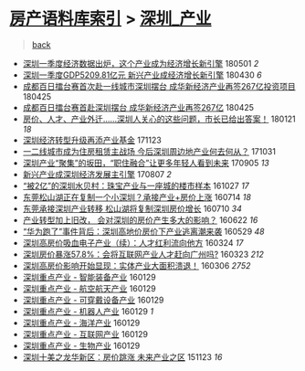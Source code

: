 [房产语料库索引](../../README.md)  > [深圳_产业](深圳_产业.md)
====
> [back](../README.md)

- [深圳一季度经济数据出炉，这个产业成为经济增长新引擎](http://jkwz.applinzi.com/ittc/7098081458138907665.html#%E6%B7%B1%E5%9C%B3%E4%B8%80%E5%AD%A3%E5%BA%A6%E7%BB%8F%E6%B5%8E%E6%95%B0%E6%8D%AE%E5%87%BA%E7%82%89%EF%BC%8C%E8%BF%99%E4%B8%AA%E4%BA%A7%E4%B8%9A%E6%88%90%E4%B8%BA%E7%BB%8F%E6%B5%8E%E5%A2%9E%E9%95%BF%E6%96%B0%E5%BC%95%E6%93%8E) 180501 *2* 
- [深圳一季度GDP5209.81亿元 新兴产业成经济增长新引擎](http://jkwz.applinzi.com/ittc/7097683243589698576.html#%E6%B7%B1%E5%9C%B3%E4%B8%80%E5%AD%A3%E5%BA%A6GDP5209.81%E4%BA%BF%E5%85%83+%E6%96%B0%E5%85%B4%E4%BA%A7%E4%B8%9A%E6%88%90%E7%BB%8F%E6%B5%8E%E5%A2%9E%E9%95%BF%E6%96%B0%E5%BC%95%E6%93%8E) 180430 *6* 
- [成都百日擂台赛首次赴一线城市深圳摆台 成华新经济产业再签267亿投资项目](http://jkwz.applinzi.com/ittc/7096010546719753223.html#%E6%88%90%E9%83%BD%E7%99%BE%E6%97%A5%E6%93%82%E5%8F%B0%E8%B5%9B%E9%A6%96%E6%AC%A1%E8%B5%B4%E4%B8%80%E7%BA%BF%E5%9F%8E%E5%B8%82%E6%B7%B1%E5%9C%B3%E6%91%86%E5%8F%B0+%E6%88%90%E5%8D%8E%E6%96%B0%E7%BB%8F%E6%B5%8E%E4%BA%A7%E4%B8%9A%E5%86%8D%E7%AD%BE267%E4%BA%BF%E6%8A%95%E8%B5%84%E9%A1%B9%E7%9B%AE) 180425  
- [成都百日擂台赛首赴深圳摆台 成华新经济产业再签267亿](http://jkwz.applinzi.com/ittc/7095988431056536592.html#%E6%88%90%E9%83%BD%E7%99%BE%E6%97%A5%E6%93%82%E5%8F%B0%E8%B5%9B%E9%A6%96%E8%B5%B4%E6%B7%B1%E5%9C%B3%E6%91%86%E5%8F%B0+%E6%88%90%E5%8D%8E%E6%96%B0%E7%BB%8F%E6%B5%8E%E4%BA%A7%E4%B8%9A%E5%86%8D%E7%AD%BE267%E4%BA%BF) 180425  
- [房价、人才、产业外迁……深圳人关心的这些问题，市长已给出答案！](http://jkwz.applinzi.com/ittc/7061181192571716614.html#%E6%88%BF%E4%BB%B7%E3%80%81%E4%BA%BA%E6%89%8D%E3%80%81%E4%BA%A7%E4%B8%9A%E5%A4%96%E8%BF%81%E2%80%A6%E2%80%A6%E6%B7%B1%E5%9C%B3%E4%BA%BA%E5%85%B3%E5%BF%83%E7%9A%84%E8%BF%99%E4%BA%9B%E9%97%AE%E9%A2%98%EF%BC%8C%E5%B8%82%E9%95%BF%E5%B7%B2%E7%BB%99%E5%87%BA%E7%AD%94%E6%A1%88%EF%BC%81) 180121 *18* 
- [深圳经济转型升级再添产业基金](http://jkwz.applinzi.com/ittc/7038954946509145105.html#%E6%B7%B1%E5%9C%B3%E7%BB%8F%E6%B5%8E%E8%BD%AC%E5%9E%8B%E5%8D%87%E7%BA%A7%E5%86%8D%E6%B7%BB%E4%BA%A7%E4%B8%9A%E5%9F%BA%E9%87%91) 171123  
- [一二线城市成为住房租赁主战场 今后深圳周边地产业何去何从？](http://jkwz.applinzi.com/ittc/7030539550181557265.html#%E4%B8%80%E4%BA%8C%E7%BA%BF%E5%9F%8E%E5%B8%82%E6%88%90%E4%B8%BA%E4%BD%8F%E6%88%BF%E7%A7%9F%E8%B5%81%E4%B8%BB%E6%88%98%E5%9C%BA+%E4%BB%8A%E5%90%8E%E6%B7%B1%E5%9C%B3%E5%91%A8%E8%BE%B9%E5%9C%B0%E4%BA%A7%E4%B8%9A%E4%BD%95%E5%8E%BB%E4%BD%95%E4%BB%8E%EF%BC%9F) 171031  
- [深圳产业“聚集”的坂田，“职住融合”让更多年轻人看到未来](http://jkwz.applinzi.com/ittc/7009826379536008208.html#%E6%B7%B1%E5%9C%B3%E4%BA%A7%E4%B8%9A%E2%80%9C%E8%81%9A%E9%9B%86%E2%80%9D%E7%9A%84%E5%9D%82%E7%94%B0%EF%BC%8C%E2%80%9C%E8%81%8C%E4%BD%8F%E8%9E%8D%E5%90%88%E2%80%9D%E8%AE%A9%E6%9B%B4%E5%A4%9A%E5%B9%B4%E8%BD%BB%E4%BA%BA%E7%9C%8B%E5%88%B0%E6%9C%AA%E6%9D%A5) 170905 *13* 
- [新兴产业成深圳经济发展主引擎](http://jkwz.applinzi.com/ittc/6999005435192149009.html#%E6%96%B0%E5%85%B4%E4%BA%A7%E4%B8%9A%E6%88%90%E6%B7%B1%E5%9C%B3%E7%BB%8F%E6%B5%8E%E5%8F%91%E5%B1%95%E4%B8%BB%E5%BC%95%E6%93%8E) 170807 *2* 
- [“被2亿”的深圳水贝村：珠宝产业与一座城的楼市样本](http://jkwz.applinzi.com/ittc/6893784449287717893.html#%E2%80%9C%E8%A2%AB2%E4%BA%BF%E2%80%9D%E7%9A%84%E6%B7%B1%E5%9C%B3%E6%B0%B4%E8%B4%9D%E6%9D%91%EF%BC%9A%E7%8F%A0%E5%AE%9D%E4%BA%A7%E4%B8%9A%E4%B8%8E%E4%B8%80%E5%BA%A7%E5%9F%8E%E7%9A%84%E6%A5%BC%E5%B8%82%E6%A0%B7%E6%9C%AC) 161027 *17* 
- [东莞松山湖正在复制一个小深圳？承接产业+房价上涨](http://jkwz.applinzi.com/ittc/6854739221939749892.html#%E4%B8%9C%E8%8E%9E%E6%9D%BE%E5%B1%B1%E6%B9%96%E6%AD%A3%E5%9C%A8%E5%A4%8D%E5%88%B6%E4%B8%80%E4%B8%AA%E5%B0%8F%E6%B7%B1%E5%9C%B3%EF%BC%9F%E6%89%BF%E6%8E%A5%E4%BA%A7%E4%B8%9A%2B%E6%88%BF%E4%BB%B7%E4%B8%8A%E6%B6%A8) 160714 *18* 
- [东莞承接深圳产业转移  松山湖将复制深圳房价增长](http://jkwz.applinzi.com/ittc/6853274258758960133.html#%E4%B8%9C%E8%8E%9E%E6%89%BF%E6%8E%A5%E6%B7%B1%E5%9C%B3%E4%BA%A7%E4%B8%9A%E8%BD%AC%E7%A7%BB++%E6%9D%BE%E5%B1%B1%E6%B9%96%E5%B0%86%E5%A4%8D%E5%88%B6%E6%B7%B1%E5%9C%B3%E6%88%BF%E4%BB%B7%E5%A2%9E%E9%95%BF) 160710 *34* 
- [产业转型加上旧改， 会对深圳的房价产生多大的影响？](http://jkwz.applinzi.com/ittc/6846608837477663749.html#%E4%BA%A7%E4%B8%9A%E8%BD%AC%E5%9E%8B%E5%8A%A0%E4%B8%8A%E6%97%A7%E6%94%B9%EF%BC%8C+%E4%BC%9A%E5%AF%B9%E6%B7%B1%E5%9C%B3%E7%9A%84%E6%88%BF%E4%BB%B7%E4%BA%A7%E7%94%9F%E5%A4%9A%E5%A4%A7%E7%9A%84%E5%BD%B1%E5%93%8D%EF%BC%9F) 160622 *16* 
- [“华为跑了”事件背后：深圳高地价房价下产业逃离潮来袭](http://jkwz.applinzi.com/ittc/6837580726165570564.html#%E2%80%9C%E5%8D%8E%E4%B8%BA%E8%B7%91%E4%BA%86%E2%80%9D%E4%BA%8B%E4%BB%B6%E8%83%8C%E5%90%8E%EF%BC%9A%E6%B7%B1%E5%9C%B3%E9%AB%98%E5%9C%B0%E4%BB%B7%E6%88%BF%E4%BB%B7%E4%B8%8B%E4%BA%A7%E4%B8%9A%E9%80%83%E7%A6%BB%E6%BD%AE%E6%9D%A5%E8%A2%AD) 160529 *48* 
- [深圳高房价吸血电子产业（续）：人才红利流向他方](http://jkwz.applinzi.com/ittc/6812995541021492228.html#%E6%B7%B1%E5%9C%B3%E9%AB%98%E6%88%BF%E4%BB%B7%E5%90%B8%E8%A1%80%E7%94%B5%E5%AD%90%E4%BA%A7%E4%B8%9A%EF%BC%88%E7%BB%AD%EF%BC%89%EF%BC%9A%E4%BA%BA%E6%89%8D%E7%BA%A2%E5%88%A9%E6%B5%81%E5%90%91%E4%BB%96%E6%96%B9) 160324 *17* 
- [深圳房价暴涨57.8%：会将互联网产业人才赶向广州吗?](http://jkwz.applinzi.com/ittc/6812686168818713605.html#%E6%B7%B1%E5%9C%B3%E6%88%BF%E4%BB%B7%E6%9A%B4%E6%B6%A857.8%25%EF%BC%9A%E4%BC%9A%E5%B0%86%E4%BA%92%E8%81%94%E7%BD%91%E4%BA%A7%E4%B8%9A%E4%BA%BA%E6%89%8D%E8%B5%B6%E5%90%91%E5%B9%BF%E5%B7%9E%E5%90%97%3F) 160323 *212* 
- [深圳高房价影响开始显现：实体产业大面积溃退！](http://jkwz.applinzi.com/ittc/6806422851326313476.html#%E6%B7%B1%E5%9C%B3%E9%AB%98%E6%88%BF%E4%BB%B7%E5%BD%B1%E5%93%8D%E5%BC%80%E5%A7%8B%E6%98%BE%E7%8E%B0%EF%BC%9A%E5%AE%9E%E4%BD%93%E4%BA%A7%E4%B8%9A%E5%A4%A7%E9%9D%A2%E7%A7%AF%E6%BA%83%E9%80%80%EF%BC%81) 160306 *2752* 
- [深圳重点产业 - 智能装备产业](http://jkwz.applinzi.com/ittc/6792677006026212356.html#%E6%B7%B1%E5%9C%B3%E9%87%8D%E7%82%B9%E4%BA%A7%E4%B8%9A+-+%E6%99%BA%E8%83%BD%E8%A3%85%E5%A4%87%E4%BA%A7%E4%B8%9A) 160129  
- [深圳重点产业 - 航空航天产业](http://jkwz.applinzi.com/ittc/6792676565875950596.html#%E6%B7%B1%E5%9C%B3%E9%87%8D%E7%82%B9%E4%BA%A7%E4%B8%9A+-+%E8%88%AA%E7%A9%BA%E8%88%AA%E5%A4%A9%E4%BA%A7%E4%B8%9A) 160129  
- [深圳重点产业 - 可穿戴设备产业](http://jkwz.applinzi.com/ittc/6792676735296472068.html#%E6%B7%B1%E5%9C%B3%E9%87%8D%E7%82%B9%E4%BA%A7%E4%B8%9A+-+%E5%8F%AF%E7%A9%BF%E6%88%B4%E8%AE%BE%E5%A4%87%E4%BA%A7%E4%B8%9A) 160129  
- [深圳重点产业 - 机器人产业](http://jkwz.applinzi.com/ittc/6792676257003209733.html#%E6%B7%B1%E5%9C%B3%E9%87%8D%E7%82%B9%E4%BA%A7%E4%B8%9A+-+%E6%9C%BA%E5%99%A8%E4%BA%BA%E4%BA%A7%E4%B8%9A) 160129 *1* 
- [深圳重点产业 - 海洋产业](http://jkwz.applinzi.com/ittc/6792675923912557573.html#%E6%B7%B1%E5%9C%B3%E9%87%8D%E7%82%B9%E4%BA%A7%E4%B8%9A+-+%E6%B5%B7%E6%B4%8B%E4%BA%A7%E4%B8%9A) 160129  
- [深圳重点产业 - 互联网产业](http://jkwz.applinzi.com/ittc/6792673260164613124.html#%E6%B7%B1%E5%9C%B3%E9%87%8D%E7%82%B9%E4%BA%A7%E4%B8%9A+-+%E4%BA%92%E8%81%94%E7%BD%91%E4%BA%A7%E4%B8%9A) 160129  
- [深圳重点产业 - 生物产业](http://jkwz.applinzi.com/ittc/6792671851352425477.html#%E6%B7%B1%E5%9C%B3%E9%87%8D%E7%82%B9%E4%BA%A7%E4%B8%9A+-+%E7%94%9F%E7%89%A9%E4%BA%A7%E4%B8%9A) 160129  
- [深圳十美之龙华新区：房价跳涨 未来产业之区](http://jkwz.applinzi.com/ittc/6767819086457472004.html#%E6%B7%B1%E5%9C%B3%E5%8D%81%E7%BE%8E%E4%B9%8B%E9%BE%99%E5%8D%8E%E6%96%B0%E5%8C%BA%EF%BC%9A%E6%88%BF%E4%BB%B7%E8%B7%B3%E6%B6%A8+%E6%9C%AA%E6%9D%A5%E4%BA%A7%E4%B8%9A%E4%B9%8B%E5%8C%BA) 151123 *16* 

